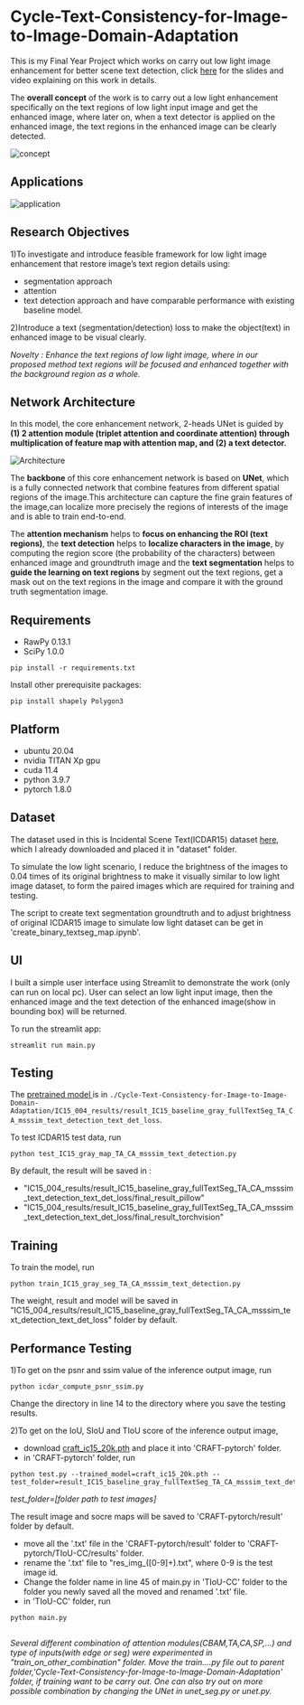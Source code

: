 # Cycle-Text-Consistency-for-Image-to-Image-Domain-Adaptation
This is my Final Year Project which works on carry out low light image enhancement for better scene text detection, click [here](https://drive.google.com/drive/folders/1u1ACc2EpO4phkqlqkoJ9HUKGuGgNEx-5?usp=sharing) for the slides and video explaining on this work in details.

The **overall concept** of the work is to carry out a low light enhancement specifically on the text regions of low light input image and get the enhanced image, where later on, when a text detector is applied on the enhanced image,  the text regions in the enhanced image can be clearly detected.

![concept](https://drive.google.com/uc?export=view&id=1jiA_kUUUiJADQIkdwkBNxxkLn3GQ_ENK)

## Applications
![application](https://drive.google.com/uc?export=view&id=1RNbw7ny4FmgP8umzf6UlNtZGMcglkwu6)

## Research Objectives
1)To investigate and introduce feasible framework for low light image enhancement that restore image’s text region details using:
- segmentation approach 
- attention 
- text detection approach
and have comparable performance with existing baseline model.

2)Introduce a text (segmentation/detection) loss to make the object(text) in enhanced image to be visual clearly.

*Novelty : Enhance the text regions of low light image, where in our proposed method text regions will be focused and enhanced together with the background region as a whole.*

## Network Architecture
In this model, the core enhancement network, 2-heads UNet is guided by **(1) 2 attention module (triplet attention and coordinate attention) through multiplication of feature map with attention map, and (2) a text detector.**

![Architecture](https://drive.google.com/uc?export=view&id=1op6WsaFJmnedZTRj1-bSk2aUwl_Vy_jw)

The **backbone** of this core enhancement network is based on **UNet**, which is a fully connected network that combine features from different spatial regions of the image.This architecture can capture the fine grain features of the image,can localize more precisely the regions of interests of the image and is able to train end-to-end.

The **attention mechanism** helps to **focus on enhancing the ROI (text regions)**, the **text detection** helps to **localize characters in the image**, by computing the region score (the probability of the characters) between enhanced image and groundtruth image and the **text segmentation** helps to **guide the learning on text regions** by segment out the text regions, get a mask out on the text regions in the image and compare it with the ground truth segmentation image.

## Requirements
- RawPy 0.13.1
- SciPy 1.0.0
```
pip install -r requirements.txt
```
Install other prerequisite packages:
```shell
pip install shapely Polygon3
```
## Platform
- ubuntu 20.04
- nvidia TITAN Xp gpu
- cuda 11.4
- python 3.9.7
- pytorch 1.8.0

## Dataset
The dataset used in this is Incidental Scene Text(ICDAR15) dataset [here](https://rrc.cvc.uab.es/?ch=4&com=downloads), which I already downloaded and placed it in "dataset" folder.

To simulate the low light scenario, I reduce the brightness of the images to 0.04 times of its original brightness to make it visually similar to low light image dataset, to form the paired images which are required for training and testing.

The script to create text segmentation groundtruth and to adjust brightness of original ICDAR15 image to simulate low light dataset can be get in 'create_binary_textseg_map.ipynb'.

## UI
I built a simple user interface using Streamlit to demonstrate the work (only can run on local pc). User can select an low light input image, then the enhanced image and the text detection of the enhanced image(show in bounding box) will be returned.

To run the streamlit app:
```
streamlit run main.py
```

## Testing
The [pretrained model ](https://github.com/meiyihTan/Cycle-Text-Consistency-for-Image-to-Image-Domain-Adaptation/blob/master/IC15_004_results/result_IC15_baseline_gray_fullTextSeg_TA_CA_msssim_text_detection_text_det_loss/early_stop_model.pth) is in `./Cycle-Text-Consistency-for-Image-to-Image-Domain-Adaptation/IC15_004_results/result_IC15_baseline_gray_fullTextSeg_TA_CA_msssim_text_detection_text_det_loss`. 

To test ICDAR15 test data, run
```
python test_IC15_gray_map_TA_CA_msssim_text_detection.py
```
By default, the result will be saved in :
- "IC15_004_results/result_IC15_baseline_gray_fullTextSeg_TA_CA_msssim_text_detection_text_det_loss/final_result_pillow" 
- "IC15_004_results/result_IC15_baseline_gray_fullTextSeg_TA_CA_msssim_text_detection_text_det_loss/final_result_torchvision" 

## Training
To train the model, run 
```
python train_IC15_gray_seg_TA_CA_msssim_text_detection.py
```
The weight, result and model will be saved in "IC15_004_results/result_IC15_baseline_gray_fullTextSeg_TA_CA_msssim_text_detection_text_det_loss"  folder by default.

## Performance Testing
1)To get on the psnr and ssim value of the inference output image, run
```
python icdar_compute_psnr_ssim.py
```
Change the directory in line 14 to the directory where you save the testing results.

2)To get on the IoU, SIoU and TIoU score of the inference output image,
- download [craft_ic15_20k.pth](https://drive.google.com/file/d/1J552AE1uG0d1ew4ubLI_PjkaOhPdUCSx/view?usp=sharing) and place it into 'CRAFT-pytorch' folder.
- in 'CRAFT-pytorch' folder, run
```
python test.py --trained_model=craft_ic15_20k.pth --test_folder=result_IC15_baseline_gray_fullTextSeg_TA_CA_msssim_text_detection_text_det_loss
```
*test_folder=[folder path to test images]*

The result image and socre maps will be saved to 'CRAFT-pytorch/result' folder by default.
- move all the '.txt' file in the 'CRAFT-pytorch/result' folder to 'CRAFT-pytorch/TIoU-CC/results' folder.
- rename the '.txt' file to "res_img_([0-9]+).txt", where 0-9 is the test image id.
- Change the folder name in line 45 of main.py in 'TIoU-CC' folder to the folder you newly saved all the moved and renamed '.txt' file.
- in 'TIoU-CC' folder,  run
```
python main.py 
```
## 
*Several different combination of attention modules(CBAM,TA,CA,SP,...) and type of inputs(with edge or seg) were experimented in "train_on_other_combination" folder. Move the train....py file out to parent folder,'Cycle-Text-Consistency-for-Image-to-Image-Domain-Adaptation' folder, if training want to be carry out. One can also try out on more possible combination by changing the UNet in unet_seg.py or unet.py.*
